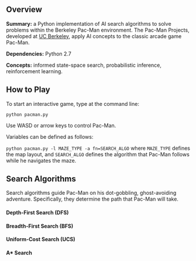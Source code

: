 ## Overview
**Summary:** a Python implementation of AI search algorithms to solve problems within the Berkeley Pac-Man environment. The Pac-Man Projects, developed at [UC Berkeley](http://ai.berkeley.edu), apply AI concepts to the classic arcade game Pac-Man.

**Dependencies:** Python 2.7

**Concepts:** informed state-space search, probabilistic inference, reinforcement learning.

## How to Play
To start an interactive game, type at the command line:

`python pacman.py`

Use WASD or arrow keys to control Pac-Man.

Variables can be defined as follows:

`python pacman.py -l MAZE_TYPE -a fn=SEARCH_ALGO` where `MAZE_TYPE` defines the map layout, and `SEARCH_ALGO` defines the algorithm that Pac-Man follows while he navigates the maze.


## Search Algorithms
Search algorithms guide Pac-Man on his dot-gobbling, ghost-avoiding adventure. Specifically, they determine the path that Pac-Man will take.

#### Depth-First Search (DFS)

#### Breadth-First Search (BFS)

#### Uniform-Cost Search (UCS)

#### A* Search
